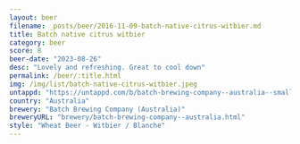 ```yaml
---
layout: beer
filename: _posts/beer/2016-11-09-batch-native-citrus-witbier.md
title: Batch native citrus witbier
category: beer
score: 8
beer-date: "2023-08-26"
desc: "Lovely and refreshing. Great to cool down"
permalink: /beer/:title.html
img: /img/list/batch-native-citrus-witbier.jpeg
untappd: "https://untappd.com/b/batch-brewing-company--australia--small-batch-native-citrus---pepper-berry-australian-witbier/5385960"
country: "Australia"
brewery: "Batch Brewing Company (Australia)"
breweryURL: "brewery/batch-brewing-company--australia.html"
style: "Wheat Beer - Witbier / Blanche"
---
```

